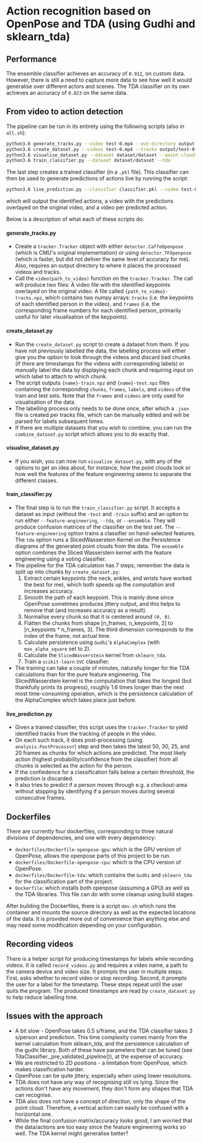 # Action recognition based on OpenPose and TDA (using Gudhi and sklearn_tda)

## Performance
The ensemble classifier achieves an accuracy of `0.912`, on custom data.  However, there is still a need to capture more data to see how well it would generalise over different actors and scenes.  The TDA classifier on its own achieves an accuracy of `0.823` on the same data.

## From video to action detection
The pipeline can be run in its entirety using the following scripts (also in `all.sh`):

```bash
python3.6 generate_tracks.py --video test-0.mp4 --out-directory output
python3.6 create_dataset.py --videos test-0.mp4 --tracks output/test-0-tracks.npz
python3.6 visualise_dataset.py --dataset dataset/dataset --point-clouds
python3.6 train_classifier.py --dataset dataset/dataset --tda
```

The last step creates a trained classifier (in a `.pkl` file).  This classifier can then be used to generate predictions of actions live by running the script:

```bash
python3.6 live_prediction.py --classifier classifier.pkl --video test-0.mp4
```

which will output the identified actions, a video with the predictions overlayed on the original video, and a video per predicted action.

Below is a description of what each of these scripts do:

#### generate_tracks.py
* Create a `tracker.Tracker` object with either `detector.CaffeOpenpose` (which is CMU's original implementation) or using `detector.TFOpenpose` (which is faster, but did not deliver the same level of accuracy for me). Also, requires an output directory to where it places the processed videos and tracks.
* Call the `video(path_to_video)` function on the `tracker.Tracker`.  The call will produce two files: A video file with the identified keypoints overlayed on the original video.  A file called `{path_to_video}-tracks.npz`, which contains two numpy arrays: `tracks` (i.e. the keypoints of each identified person in the video), and `frames` (i.e. the corresponding frame numbers for each identified person, primarily useful for later visualisation of the keypoints).

#### create_dataset.py
* Run the `create_dataset.py` script to create a dataset from them.  If you have not previously labelled the data, the labelling process will either give you the option to look through the videos and discard bad chunks (if there are timestamps for the videos with corresponding labels) or manually label the data by displaying each chunk and requiring input on which label to attach to which chunk.
* The script outputs `{name}-train.npz` and `{name}-test.npz` files containing the corresponding `chunks`, `frames`, `labels`, and `videos` of the train and test sets.  Note that the `frames` and `videos` are only used for visualisation of the data.
* The labelling process only needs to be done once, after which a `.json` file is created per tracks file, which can be manually edited and will be parsed for labels subsequent times.
* If there are multiple datasets that you wish to combine, you can run the `combine_dataset.py` script which allows you to do exactly that.

#### visualise_dataset.py
* If you wish, you can now run `visualise_dataset.py`, with any of the options to get an idea about, for instance, how the point clouds look or how well the features of the feature engineering seems to separate the different classes.

#### train_classifier.py
* The final step is to run the `train_classifier.py` script.  It accepts a dataset as input (without the `-test` and `-train` suffix) and an option to run either `--feature-engineering`, `--tda`, or `--ensemble`.  They will produce confusion matrices of the classifier on the test set.  The `--feature-engineering` option trains a classifier on hand-selected features.  The `tda` option runs a SlicedWasserstein Kernel on the Persistence diagrams of the generated point clouds from the data.  The `ensemble` option combines the Sliced Wasserstein kernel with the feature engineering using a voting classifier.
* The pipeline for the TDA calculation has 7 steps, remember the data is split up into chunks by `create_dataset.py`:
    1. Extract certain keypoints (the neck, ankles, and wrists have worked the best for me), which both speeds up the computation and increases accuracy.
    2. Smooth the path of each keypoint.  This is mainly done since OpenPose sometimes produces jittery output, and this helps to remove that (and increases accuracy as a result).
    3. Normalise every chunk so that it is centered around `(0, 0)`.
    4. Flatten the chunks from shape [n_frames, n_keypoints, 2] to [n_keypoints * n_frames, 3].  The third dimension corresponds to the index of the frame, not actual time.
    5. Calculate persistence using `Gudhi`'s `AlphaComplex` (with `max_alpha_square` set to 2).
    6. Calculate the `SlicedWasserstein` kernel from `sklearn_tda`.
    7. Train a `scikit-learn` `SVC` classifier.
* The training can take a couple of minutes, naturally longer for the TDA calculations than for the pure feature engineering.  The SlicedWasserstein kernel is the computation that takes the longest (but thankfully prints its progress), roughly 1.6 times longer than the next most time-consuming operation, which is the persistence calculation of the AlphaComplex which takes place just before.

#### live_prediction.py
* Given a trained classifier, this script uses the `tracker.Tracker` to yield identified tracks from the tracking of people in the video.
* On each such track, it does post-processing (using `analysis.PostProcessor`) step and then takes the latest 50, 30, 25, and 20 frames as chunks for which actions are predicted.  The most likely action (highest probability/confidence from the classifier) from all chunks is selected as the action for the person.
* If the confiedence for a classification falls below a certain threshold, the prediction is discarded.
* It also tries to predict if a person moves through e.g. a checkout-area without stopping by identifying if a person moves during several consecutive frames.

## Dockerfiles
There are currently four dockerfiles, corresponding to three natural divisions of dependencies, and one with every dependency:

* `dockerfiles/Dockerfile-openpose-gpu`: which is the GPU version of OpenPose, allows the openpose parts of this project to be run.
* `dockerfiles/Dockerfile-openpose-cpu`: which is the CPU version of OpenPose.
* `dockerfiles/Dockerfile-tda`: which contains the `Gudhi` and `sklearn_tda` for the classification part of the project.
* `Dockerfile`: which installs both openpose (assuming a GPU) as well as the TDA libraries.  This file can do with some cleanup using build stages.

After building the Dockerfiles, there is a script `dev.sh` which runs the container and mounts the source directory as well as the expected locations of the data.  It is provided more out of convenience than anything else and may need some modification depending on your configuration.

## Recording videos
There is a helper script for producing timestamps for labels while recording videos.  It is called `record_videos.py` and requires a video name, a path to the camera device and video size.  It prompts the user in multiple steps: First, asks whether to record video or stop recording.  Second, it prompts the user for a label for the timestamp.  These steps repeat until the user quits the program.  The produced timestamps are read by `create_dataset.py` to help reduce labelling time.

## Issues with the approach
* A bit slow - OpenPose takes 0.5 s/frame, and the TDA classifier takes 3 s/person and prediction.  This time complexity comes mainly from the kernel calculation from sklearn_tda, and the persistence calculation of the gudhi library.  Both of these have parameters that can be tuned (see TdaClassifier.\_pre_validated_pipeline()), at the expense of accuracy.
* We are restricted to 2D positions - a limitation from OpenPose, which makes classification harder.
* OpenPose can be quite jittery, especially when using lower resolutions.
* TDA does not have any way of recognising still vs lying.  Since the actions don't have any movement, they don't form any shapes that TDA can recognise.
* TDA also does not have a concept of direction, only the shape of the point cloud. Therefore, a vertical action can easily be confused with a horizontal one.
* While the final confusion matrix/accuracy looks good, I am worried that the data/actions are too easy since the feature engineering works so well.  The TDA kernel might generalise better?
